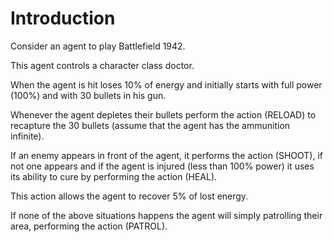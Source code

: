 # Introduction

Consider an agent to play Battlefield 1942.

This agent controls a character class doctor.

When the agent is hit loses 10% of energy and initially starts with full power 
(100%) and with 30 bullets in his gun.

Whenever the agent depletes their bullets perform the action 
(RELOAD) to recapture the 30 bullets (assume that the agent has the ammunition 
infinite).

If an enemy appears in front of the agent, it performs the action (SHOOT), if not 
one appears and if the agent is injured (less than 100% power) it uses its ability to 
cure by performing the action (HEAL).

This action allows the agent to recover 5% of lost energy. 

If none of the above situations happens the agent will simply patrolling their area, 
performing the action (PATROL).
